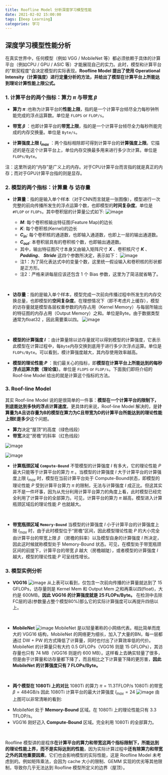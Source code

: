 ```yaml
---
title: Roofline Model 分析深度学习模型性能
date: 2021-02-02 15:00:00
tags: [Deep Learning]
categories: 学习
---
```


## 深度学习模型性能分析

在真实世界中，任何模型（例如 VGG / MobileNet 等）都必须依赖于具体的计算平台（例如CPU / GPU / ASIC 等）才能展现自己的实力。此时，模型和计算平台的"默契程度"会决定模型的实际表现。**Roofline Model 提出了使用 Operational Intensity（计算强度）进行定量分析的方法，并给出了模型在计算平台上所能达到理论计算性能上限公式。**

<!-- more -->

### 1. 计算平台的两个指标：算力 $\pi$ 与带宽 $\beta$

* **算力 $\pi$** :也称为计算平台的**性能上限**，指的是一个计算平台倾尽全力每秒钟所能完成的浮点运算数。单位是 ```FLOPS``` or ```FLOP/s```。

* **带宽 $\beta$** ：也即计算平台的**带宽上限**，指的是一个计算平台倾尽全力每秒所能完成的内存交换量。单位是 ```Byte/s```。

* **计算强度上限 $I_{max}$** ：两个指标相除即可得到计算平台的**计算强度上限**。它描述的是在这个计算平台上，单位内存交换最多用来进行多少次计算。单位是 ```FLOPs/Byte```。

注：这里所说的“内存”是广义上的内存。对于CPU计算平台而言指的就是真正的内存；而对于GPU计算平台指的则是显存。


### 2. 模型的两个指标：计算量 与 访存量

- **计算量**：指的是输入单个样本（对于CNN而言就是一张图像），模型进行一次完整的前向传播所发生的浮点运算个数，也即模型的**时间复杂度**。单位是 ```#FLOP``` or ```FLOPs```。其中卷积层的计算量公式如下:
![image](https://cdn.jsdelivr.net/gh/Trouble404/Image/blog20210202151359.png)

    - **$M$**: 每个卷积核输出特征图(Feature Map)的边长
    - **$K$**: 每个卷积核(Kernel)的边长
    - **$C_{in}$**: 每个卷积核的通道数，也即输入通道数，也即上一层的输出通道数。
    - **$C_{out}$**: 本卷积层具有的卷积核个数，也即输出通道数。
    - 其中，输出特征图尺寸本身又由输入矩阵尺寸 **$X$** 、卷积核尺寸 **$K$** 、**$Padding$**、 **$Stride$** 这四个参数所决定，表示如下：
    ![image](https://cdn.jsdelivr.net/gh/Trouble404/Image/blog20210202151926.png)
    - 注1：为了简化表达式中的变量个数，这里统一假设输入和卷积核的形状都是正方形。
    - 注2：严格来讲每层应该还包含 1 个 Bias 参数，这里为了简洁就省略了。

<br>

- **访存量**：指的是输入单个样本，模型完成一次前向传播过程中所发生的内存交换总量，也即模型的**空间复杂度**。在理想情况下（即不考虑片上缓存），模型的访存量就是模型各层权重参数的内存占用（Kernel Memory）与每层所输出的特征图的内存占用（Output Memory）之和。单位是Byte。由于数据类型通常为float32 ，因此需要乘以四。
![image](https://cdn.jsdelivr.net/gh/Trouble404/Image/blog20210202152204.png)

<br>

- **模型的计算强度 $I$** ：由计算量除以访存量就可以得到模型的计算强度，它表示此模型在计算过程中，每```Byte```内存交换到底用于进行多少次浮点运算。单位是```FLOPs/Byte```。可以看到，模计算强度越大，其内存使用效率越高。

<be>

- **模型的理论性能 $P$** ：我们最关心的指标，即**模型在计算平台上所能达到的每秒浮点运算次数（理论值）**。单位是 ```FLOPS``` or ```FLOP/s```。下面我们即将介绍的 Roof-line Model 给出的就是计算这个指标的方法。



### 3. Roof-line Model

其实 Roof-line Model 说的是很简单的一件事：**模型在一个计算平台的限制下，到底能达到多快的浮点计算速度**。更具体的来说，Roof-line Model 解决的，是**计算量为A且访存量为B的模型在算力为C且带宽为D的计算平台所能达到的理论性能上限E是多少**这个问题。

- **算力**决定“屋顶”的高度（绿色线段）
- **带宽**决定“房檐”的斜率（红色线段）

![image](https://cdn.jsdelivr.net/gh/Trouble404/Image/blog20210202150252.jpg)

![image](https://raw.githubusercontent.com/Trouble404/Image/master/blog20210202154117.png)

- **计算瓶颈区域 ```Compute-Bound```**
不管模型的计算强度 $I$ 有多大，它的理论性能 $P$ 最大只能等于计算平台的算力 $\pi$ 。当模型的计算强度 $I$ 大于计算平台的计算强度上限 $I_{max}$ 时，模型在当前计算平台处于 Compute-Bound状态，即模型的理论性能 $P$ 受到计算平台算力 $\pi$ 的限制，无法与计算强度 $I$ 成正比。但这其实并不是一件坏事，因为从充分利用计算平台算力的角度上看，此时模型已经完全利用了计算平台的全部算力。可见，计算平台的算力 $\pi$ 越高，模型进入计算瓶颈区域后的理论性能 $P$ 也就越大。

<br>

- **带宽瓶颈区域 ```Memory-Bound```**
当模型的计算强度 $I$ 小于计算平台的计算强度上限 $I_{max}$ 时，由于此时模型位于“房檐”区间，因此模型理论性能 $P$ 的大小完全由计算平台的带宽上限 $\beta$ （房檐的斜率）以及模型自身的计算强度 $I$ 所决定，因此这时候就称模型处于 Memory-Bound 状态。可见，在模型处于带宽瓶颈区间的前提下，计算平台的带宽 $\beta$ 越大（房檐越陡），或者模型的计算强度 $I$ 越大，模型的理论性能 $P$ 可呈线性增长。


### 3. 模型实例分析

- **VGG16**
![image](https://raw.githubusercontent.com/Trouble404/Image/master/blog20210202155105.jpg)
从上表可以看到，仅包含一次前向传播的计算量就达到了 15 GFLOPs，访存量则是 Kernel Mem 和 Output Mem 之和再乘以四(float)，大约是 600MB。**因此 VGG16 的计算强度就是 25 FLOPs/Byte。**
在检测中去除FC层的话(参数量占整个模型80%)那么它的实际计算强度可以再提升四倍以上。

<br>

- **MobileNet**
![image](https://raw.githubusercontent.com/Trouble404/Image/master/blog20210202155611.jpg)
MobileNet 是以轻量著称的小网络代表。相比简单而庞大的 VGG16 结构，MobileNet 的网络更为细长，加入了大量的BN，每一层都通过 DW + PW 的方式降低了计算量，同时也付出了计算效率低的代价。
MobileNet 的计算量只有大约 0.5 GFLOPs（VGG16 则是 15 GFLOPs），其访存量也只有 74 MB（VGG16 则是约 600 MB）。这样看上去确实轻量了很多，但是由于计算量和访存量都下降了，而且相比之下计算量下降的更厉害，**因此 MobileNet 的计算强度只有 7 FLOPs/Byte。**

<br>

- **两个模型在 1080Ti 上的对比**
1080Ti 的算力 $\pi=11.3$TFLOP/s
1080Ti 的带宽 $\beta=484$GB/s
因此 1080Ti 计算平台的最大计算强度 $I_{max}=24$
![image](https://raw.githubusercontent.com/Trouble404/Image/master/blog20210202160025.png)
由上图可以非常清晰的看到:
* MobileNet 处于 **Memory-Bound** 区域。在 1080Ti 上的理论性能只有 3.3 TFLOP/s。
* VGG16 刚好迈入 **Compute-Bound** 区域。完全利用 1080Ti 的全部算力。

<br>

Roofline 模型讲的是程序**在计算平台的算力和带宽这两个指标限制下，所能达到的理论性能上界，而不是实际达到的性能**，因为实际计算过程中**还有除算力和带宽之外的其他重要因素**，它们也会影响模型的实际性能，这是 Roofline Model 未考虑到的。例如矩阵乘法，会因为 cache 大小的限制、GEMM 实现的优劣等其他限制，导致你几乎无法达到 Roofline 模型所定义的边界（屋顶）。